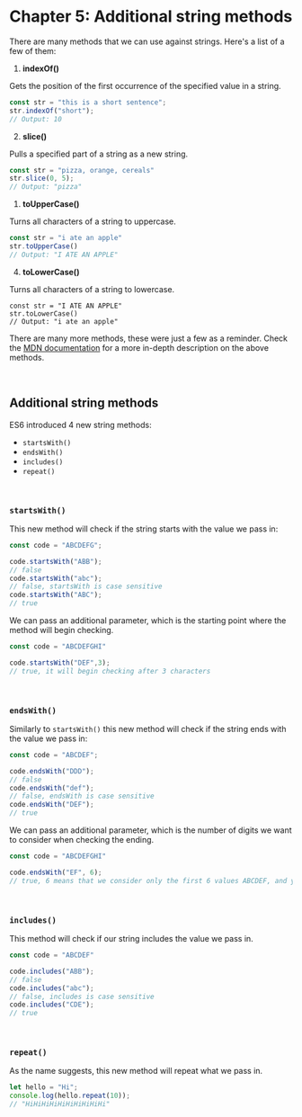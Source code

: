 # Chapter 5: Additional string methods

There are many methods that we can use against strings. Here's a list of a few of them:

1. **indexOf()**

Gets the position of the first occurrence of the specified value in a string.

```js
const str = "this is a short sentence";
str.indexOf("short");
// Output: 10
```

2. **slice()**

Pulls a specified part of a string as a new string.

```js
const str = "pizza, orange, cereals"
str.slice(0, 5);
// Output: "pizza"
```

1. **toUpperCase()**

Turns all characters of a string to uppercase.

```js
const str = "i ate an apple"
str.toUpperCase()
// Output: "I ATE AN APPLE"
```

4. **toLowerCase()**

Turns all characters of a string to lowercase.

```JS
const str = "I ATE AN APPLE"
str.toLowerCase()
// Output: "i ate an apple"
```

There are many more methods, these were just a few as a reminder. Check the [MDN documentation](https://developer.mozilla.org/en-US/docs/Web/JavaScript/Reference/Global_Objects/String#) for a more in-depth description on the above methods.

&nbsp;

## Additional string methods

ES6 introduced 4 new string methods:

- `startsWith()`
- `endsWith()`
- `includes()`
- `repeat()`

&nbsp;

### `startsWith()`

This new method will check if the string starts with the value we pass in:

```js
const code = "ABCDEFG";

code.startsWith("ABB");
// false
code.startsWith("abc");
// false, startsWith is case sensitive
code.startsWith("ABC");
// true
```

We can pass an additional parameter, which is the starting point where the method will begin checking.

``` js
const code = "ABCDEFGHI"

code.startsWith("DEF",3);
// true, it will begin checking after 3 characters
```

&nbsp;

### `endsWith()`

Similarly to `startsWith()` this new method will check if the string ends with the value we pass in:

```js
const code = "ABCDEF";

code.endsWith("DDD");
// false
code.endsWith("def");
// false, endsWith is case sensitive
code.endsWith("DEF");
// true

```

We can pass an additional parameter, which is the number of digits we want to consider when checking the ending.

``` js
const code = "ABCDEFGHI"

code.endsWith("EF", 6);
// true, 6 means that we consider only the first 6 values ABCDEF, and yes this string ends with EF therefore we get *true*
```

&nbsp;

### `includes()`

This method will check if our string includes the value we pass in.

```js
const code = "ABCDEF"

code.includes("ABB");
// false
code.includes("abc");
// false, includes is case sensitive
code.includes("CDE");
// true
```

&nbsp;

### `repeat()`

As the name suggests, this new method will repeat what we pass in.

``` js
let hello = "Hi";
console.log(hello.repeat(10));
// "HiHiHiHiHiHiHiHiHiHi"
```
